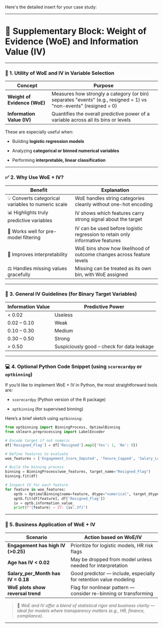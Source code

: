 

Here's the detailed insert for your case study:

---

# 🧮 **Supplementary Block: Weight of Evidence (WoE) and Information Value (IV)**

---

### 🧭 1. Utility of WoE and IV in Variable Selection

| Concept                      | Purpose                                                                                                          |
| ---------------------------- | ---------------------------------------------------------------------------------------------------------------- |
| **Weight of Evidence (WoE)** | Measures how strongly a category (or bin) separates "events" (e.g., resigned = 1) vs "non-events" (resigned = 0) |
| **Information Value (IV)**   | Quantifies the overall predictive power of a variable across all its bins or levels                              |

These are especially useful when:

- Building **logistic regression models**

- Analyzing **categorical or binned numerical variables**

- Performing **interpretable, linear classification**

---

### ✅ 2. Why Use WoE + IV?

| Benefit                                            | Explanation                                                                   |
| -------------------------------------------------- | ----------------------------------------------------------------------------- |
| 💡 Converts categorical variables to numeric scale | WoE handles string categories cleanly without one-hot encoding                |
| 📊 Highlights truly predictive variables           | IV shows which features carry strong signal about the target                  |
| 🧪 Works well for pre-model filtering              | IV can be used before logistic regression to retain only informative features |
| 🧠 Improves interpretability                       | WoE bins show how likelihood of outcome changes across feature levels         |
| ⚖️ Handles missing values gracefully               | Missing can be treated as its own bin, with WoE assigned                      |

---

### 📌 3. General IV Guidelines (for Binary Target Variables)

| Information Value | Predictive Power                           |
| ----------------- | ------------------------------------------ |
| < 0.02            | Useless                                    |
| 0.02 – 0.10       | Weak                                       |
| 0.10 – 0.30       | Medium                                     |
| 0.30 – 0.50       | Strong                                     |
| > 0.50            | Suspiciously good – check for data leakage |

---

### 💻 4. Optional Python Code Snippet (using `scorecardpy` or `optbinning`)

If you’d like to implement WoE + IV in Python, the most straightforward tools are:

- `scorecardpy` (Python version of the R package)

- `optbinning` (for supervised binning)

Here’s a brief sketch using `optbinning`:

```python
from optbinning import BinningProcess, OptimalBinning
from sklearn.preprocessing import LabelEncoder

# Encode target if not numeric
df['Resigned_Flag'] = df['Resigned'].map({'Yes': 1, 'No': 0})

# Define features to evaluate
woe_features = ['Engagement_Score_Imputed', 'Tenure_Capped', 'Salary_Log']

# Build the binning process
binning = BinningProcess(woe_features, target_name="Resigned_Flag")
binning.fit(df)

# Inspect IV for each feature
for feature in woe_features:
    optb = OptimalBinning(name=feature, dtype="numerical", target_dtype="binary")
    optb.fit(df[feature], df['Resigned_Flag'])
    iv = optb.information_value_
    print(f"{feature} → IV: {iv:.3f}")
```

---

### 🧠 5. Business Application of WoE + IV

| Scenario                           | Action based on WoE/IV                                            |
| ---------------------------------- | ----------------------------------------------------------------- |
| **Engagement has high IV (>0.25)** | Prioritize for logistic models, HR risk flags                     |
| **Age has IV < 0.02**              | May be dropped from model unless needed for interpretation        |
| **Salary_per_Month has IV = 0.18** | Good predictor — include, especially for retention value modeling |
| **WoE plots show reversal trend**  | Flag for nonlinear pattern — consider re-binning or transforming  |

> 🔎 *WoE and IV offer a blend of statistical rigor and business clarity — ideal for models where transparency matters (e.g., HR, finance, compliance).*

---


